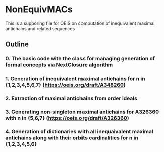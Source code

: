 # NonEquivMACs
This is a supporing file for OEIS on computation of inequivalent maximal antichains and related sequences

## Outline 

### 0. The basic code with the class for managing generation of formal concepts via NextClosure algorithm
### 1. Generation of inequivalent maximal antichains for n in {1,2,3,4,5,6,7} (https://oeis.org/draft/A348260)
### 2. Extraction of maximal antichains from order ideals
### 3. Generating non-singleton maximal antichains for A326360 with n in {5,6,7} (https://oeis.org/draft/A326360)
### 4. Generation of dictionaries with all inequaivalent maximal antichains along with their orbits cardinalities for n in {1,2,3,4,5,6}


